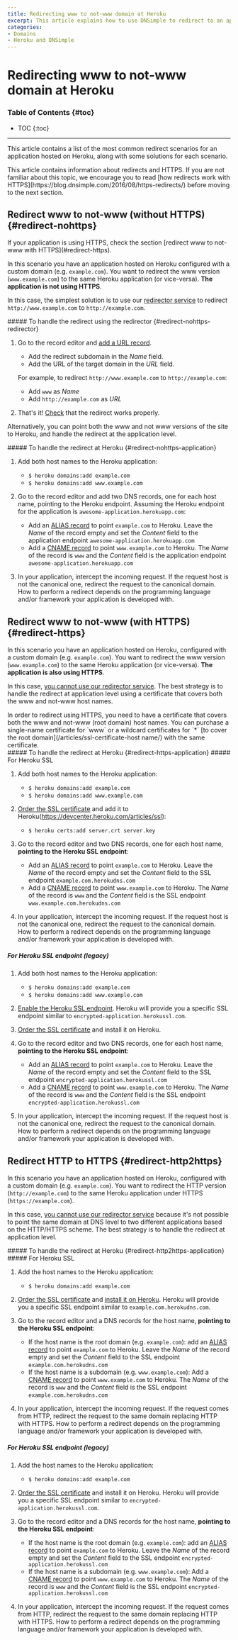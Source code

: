 ```yaml
---
title: Redirecting www to not-www domain at Heroku
excerpt: This article explains how to use DNSimple to redirect to an app hosted on Heroku with/without HTTPS.
categories:
- Domains
- Heroku and DNSimple
---
```


# Redirecting www to not-www domain at Heroku

### Table of Contents {#toc}

* TOC
{:toc}

---

This article contains a list of the most common redirect scenarios for an application hosted on Heroku, along with some solutions for each scenario.

<note>
This article contains information about redirects and HTTPS. If you are not familiar about this topic, we encourage you to read [how redirects work with HTTPS](https://blog.dnsimple.com/2016/08/https-redirects/) before moving to the next section.
</note>


## Redirect www to not-www (without HTTPS) {#redirect-nohttps}

<note>
If your application is using HTTPS, check the section [redirect www to not-www with HTTPS](#redirect-https).
</note>

In this scenario you have an application hosted on Heroku configured with a custom domain (e.g. `example.com`). You want to redirect the www version (`www.example.com`) to the same Heroku application (or vice-versa). **The application is not using HTTPS**.

In this case, the simplest solution is to use our [redirector service](/articles/redirector) to redirect `http://www.example.com` to `http://example.com`.

<div class="section-steps" markdown="1">
##### To handle the redirect using the redirector {#redirect-nohttps-redirector}

1.  Go to the record editor and [add a URL record](/articles/url-record#create).
    
    - Add the redirect subdomain in the _Name_ field.
    - Add the URL of the target domain in the _URL_ field.

    For example, to redirect `http://www.example.com` to `http://example.com`:

    - Add `www` as _Name_
    - Add `http://example.com` as _URL_

1.  That's it! [Check](/articles/troubleshooting-redirects#test) that the redirect works properly.
</div>

Alternatively, you can point both the www and not www versions of the site to Heroku, and handle the redirect at the application level.

<div class="section-steps" markdown="1">
##### To handle the redirect at Heroku {#redirect-nohttps-application}

1.  Add both host names to the Heroku application:

    - `$ heroku domains:add example.com`
    - `$ heroku domains:add www.example.com`

1.  Go to the record editor and add two DNS records, one for each host name, pointing to the Heroku endpoint. Assuming the Heroku endpoint for the application is `awesome-application.herokuapp.com`:

    - Add an [ALIAS record](/articles/alias-record) to point `example.com` to Heroku. Leave the _Name_ of the record empty and set the _Content_ field to the application endpoint `awesome-application.herokuapp.com`
    - Add a [CNAME record](/articles/cname-record) to point `www.example.com` to Heroku. The _Name_ of the record is `www` and the _Content_ field is the application endpoint `awesome-application.herokuapp.com`

1.  In your application, intercept the incoming request. If the request host is not the canonical one, redirect the request to the canonical domain. How to perform a redirect depends on the programming language and/or framework your application is developed with.
</div>


## Redirect www to not-www (with HTTPS) {#redirect-https}

In this scenario you have an application hosted on Heroku, configured with a custom domain (e.g. `example.com`). You want to redirect the www version (`www.example.com`) to the same Heroku application (or vice-versa). **The application is also using HTTPS**.

In this case, [you cannot use our redirector service](/articles/redirector-https). The best strategy is to handle the redirect at application level using a certificate that covers both the www and not-www host names.

<note>
In order to redirect using HTTPS, you need to have a certificate that covers both the www and not-www (root domain) host names. You can purchase a single-name certificate for `www` or a wildcard certificates for `*` [to cover the root domain](/articles/ssl-certificate-host name/) with the same certificate.
</note>

<div class="section-steps" markdown="1">
##### To handle the redirect at Heroku {#redirect-https-application}
##### For Heroku SSL

1.  Add both host names to the Heroku application:

    - `$ heroku domains:add example.com`
    - `$ heroku domains:add www.example.com`

1. [Order the SSL certificate](https://devcenter.heroku.com/articles/ssl-certificate-dnsimple) and add it to Heroku(https://devcenter.heroku.com/articles/ssl):

    - `$ heroku certs:add server.crt server.key`

1.  Go to the record editor and two DNS records, one for each host name, **pointing to the Heroku SSL endpoint**:

    - Add an [ALIAS record](/articles/alias-record) to point `example.com` to Heroku. Leave the _Name_ of the record empty and set the _Content_ field to the SSL endpoint `example.com.herokudns.com`
    - Add a [CNAME record](/articles/cname-record) to point `www.example.com` to Heroku. The _Name_ of the record is `www` and the _Content_ field is the SSL endpoint `www.example.com.herokudns.com`

1.  In your application, intercept the incoming request. If the request host is not the canonical one, redirect the request to the canonical domain. How to perform a redirect depends on the programming language and/or framework your application is developed with.

##### For Heroku SSL endpoint (legacy)

1.  Add both host names to the Heroku application:

    - `$ heroku domains:add example.com`
    - `$ heroku domains:add www.example.com`

1.  [Enable the Heroku SSL endpoint](https://devcenter.heroku.com/articles/ssl-endpoint). Heroku will provide you a specific SSL endpoint similar to `encrypted-application.herokussl.com`.

1.  [Order the SSL certificate](https://devcenter.heroku.com/articles/ssl-certificate-dnsimple) and install it on Heroku.

1.  Go to the record editor and two DNS records, one for each host name, **pointing to the Heroku SSL endpoint**:

    - Add an [ALIAS record](/articles/alias-record) to point `example.com` to Heroku. Leave the _Name_ of the record empty and set the _Content_ field to the SSL endpoint `encrypted-application.herokussl.com`
    - Add a [CNAME record](/articles/cname-record) to point `www.example.com` to Heroku. The _Name_ of the record is `www` and the _Content_ field is the SSL endpoint `encrypted-application.herokussl.com`

1.  In your application, intercept the incoming request. If the request host is not the canonical one, redirect the request to the canonical domain. How to perform a redirect depends on the programming language and/or framework your application is developed with.
</div>


## Redirect HTTP to HTTPS {#redirect-http2https}

In this scenario you have an application hosted on Heroku, configured with a custom domain (e.g. `example.com`). You want to redirect the HTTP version (`http://example.com`) to the same Heroku application under HTTPS (`https://example.com`).

In this case, [you cannot use our redirector service](/articles/redirector-https) because it's not possible to point the same domain at DNS level to two different applications based on the HTTP/HTTPS scheme. The best strategy is to handle the redirect at application level.

<div class="section-steps" markdown="1">
##### To handle the redirect at Heroku {#redirect-http2https-application}
##### For Heroku SSL

1.  Add the host names to the Heroku application:

    - `$ heroku domains:add example.com`

1.  [Order the SSL certificate](https://devcenter.heroku.com/articles/ssl-certificate-dnsimple) and [install it on Heroku](https://devcenter.heroku.com/articles/ssl). Heroku will provide you a specific SSL endpoint similar to `example.com.herokudns.com`. 

1.  Go to the record editor and a DNS records for the host name, **pointing to the Heroku SSL endpoint**:

    - If the host name is the root domain (e.g. `example.com`): add an [ALIAS record](/articles/alias-record) to point `example.com` to Heroku. Leave the _Name_ of the record empty and set the _Content_ field to the SSL endpoint `example.com.herokudns.com`
    - If the host name is a subdomain (e.g. `www.example.com`): Add a [CNAME record](/articles/cname-record) to point `www.example.com` to Heroku. The _Name_ of the record is `www` and the _Content_ field is the SSL endpoint `example.com.herokudns.com`

1.  In your application, intercept the incoming request. If the request comes from HTTP, redirect the request to the same domain replacing HTTP with HTTPS. How to perform a redirect depends on the programming language and/or framework your application is developed with.

##### For Heroku SSL endpoint (legacy)

1.  Add the host names to the Heroku application:

    - `$ heroku domains:add example.com`

1.  [Order the SSL certificate](https://devcenter.heroku.com/articles/ssl-certificate-dnsimple) and install it on Heroku. Heroku will provide you a specific SSL endpoint similar to `encrypted-application.herokussl.com`. 

1.  Go to the record editor and a DNS records for the host name, **pointing to the Heroku SSL endpoint**:

    - If the host name is the root domain (e.g. `example.com`): add an [ALIAS record](/articles/alias-record) to point `example.com` to Heroku. Leave the _Name_ of the record empty and set the _Content_ field to the SSL endpoint `encrypted-application.herokussl.com`
    - If the host name is a subdomain (e.g. `www.example.com`): Add a [CNAME record](/articles/cname-record) to point `www.example.com` to Heroku. The _Name_ of the record is `www` and the _Content_ field is the SSL endpoint `encrypted-application.herokussl.com`

1.  In your application, intercept the incoming request. If the request comes from HTTP, redirect the request to the same domain replacing HTTP with HTTPS. How to perform a redirect depends on the programming language and/or framework your application is developed with.
</div>

